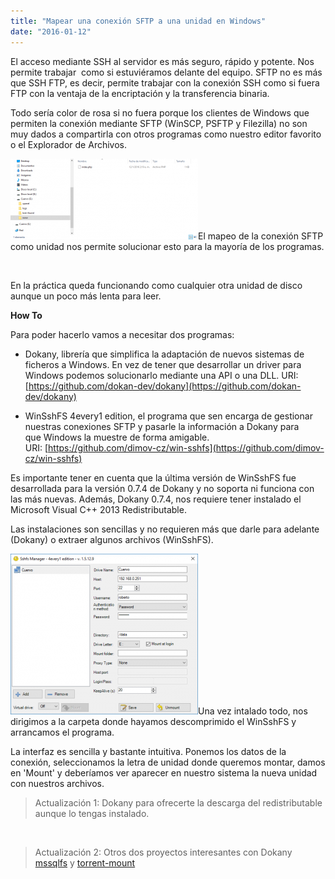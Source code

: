 ```yaml
---
title: "Mapear una conexión SFTP a una unidad en Windows"
date: "2016-01-12"
---
```


El acceso mediante SSH al servidor es más seguro, rápido y potente. Nos permite trabajar  como si estuviéramos delante del equipo. SFTP no es más que SSH FTP, es decir, permite trabajar con la conexión SSH como si fuera FTP con la ventaja de la encriptación y la transferencia binaria.

Todo sería color de rosa si no fuera porque los clientes de Windows que permiten la conexión mediante SFTP (WinSCP, PSFTP y Filezilla) no son muy dados a compartirla con otros programas como nuestro editor favorito o el Explorador de Archivos.

[![Unidad SFTP](images/2016-01-12_1532-300x129.png)](https://rvaccaro.com.ar/wp-content/uploads/2016/01/2016-01-12_1532.png)El mapeo de la conexión SFTP como unidad nos permite solucionar esto para la mayoría de los programas.

 

En la práctica queda funcionando como cualquier otra unidad de disco aunque un poco más lenta para leer.

**How To**

Para poder hacerlo vamos a necesitar dos programas:

- Dokany, librería que simplifica la adaptación de nuevos sistemas de ficheros a Windows. En vez de tener que desarrollar un driver para Windows podemos solucionarlo mediante una API o una DLL. URI: [https://github.com/dokan-dev/dokany](https://github.com/dokan-dev/dokany)

- WinSshFS 4every1 edition, el programa que sen encarga de gestionar nuestras conexiones SFTP y pasarle la información a Dokany para que Windows la muestre de forma amigable. URI: [https://github.com/dimov-cz/win-sshfs](https://github.com/dimov-cz/win-sshfs)

Es importante tener en cuenta que la última versión de WinSshFS fue desarrollada para la versión 0.7.4 de Dokany y no soporta ni funciona con las más nuevas. Además, Dokany 0.7.4, nos requiere tener instalado el Microsoft Visual C++ 2013 Redistributable.

Las instalaciones son sencillas y no requieren más que darle para adelante (Dokany) o extraer algunos archivos (WinSshFS).

[![WinSshFS](images/2016-01-12_1559-300x257.png)](https://rvaccaro.com.ar/wp-content/uploads/2016/01/2016-01-12_1559.png)Una vez intalado todo, nos dirigimos a la carpeta donde hayamos descomprimido el WinSshFS y arrancamos el programa.

La interfaz es sencilla y bastante intuitiva. Ponemos los datos de la conexión, seleccionamos la letra de unidad donde queremos montar, damos en 'Mount' y deberíamos ver aparecer en nuestro sistema la nueva unidad con nuestros archivos.

> Actualización 1: Dokany para ofrecerte la descarga del redistributable aunque lo tengas instalado.

 

> Actualización 2: Otros dos proyectos interesantes con Dokany [mssqlfs](https://github.com/jimmsta/mssqlfs) y [torrent-mount](https://github.com/mafintosh/torrent-mount)
